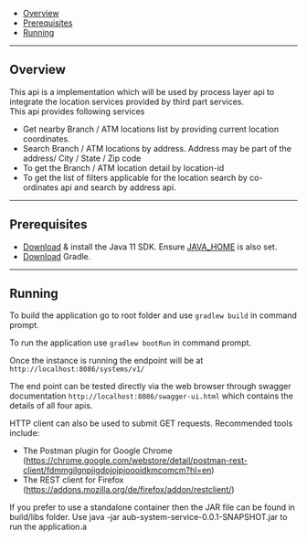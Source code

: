 *   [Overview](#overview)
*   [Prerequisites](#prerequisites)
*   [Running](#running)

----
## Overview
This api is a implementation which will be used by process layer api to integrate the location services provided by third part services.  
This api provides following services
* Get nearby Branch / ATM locations list by providing current location coordinates.
* Search Branch / ATM locations by address. Address may be part of the address/ City / State / Zip code
* To get the Branch / ATM location detail by location-id
* To get the list of filters applicable for the location search by co-ordinates api and search by address api.

----
## Prerequisites

* [Download](https://www.oracle.com/technetwork/java/javase/downloads/jdk11-downloads-5066655.html) & install the Java 11 SDK. Ensure [JAVA_HOME](http://docs.oracle.com/cd/E19182-01/820-7851/inst_cli_jdk_javahome_t/index.html) is also set.
* [Download](https://gradle.org/install/) Gradle.

----
## Running

To build the application go to root folder and use `gradlew build` in command prompt.

To run the application use `gradlew bootRun` in command prompt.

Once the instance is running the endpoint will be at `http://localhost:8086/systems/v1/`

The end point can be tested directly via the web browser through swagger documentation `http://localhost:8086/swagger-ui.html` which contains the details of all four apis. 

HTTP client can also be used to submit GET requests.
Recommended tools include:
* The Postman plugin for Google Chrome (https://chrome.google.com/webstore/detail/postman-rest-client/fdmmgilgnpjigdojojpjoooidkmcomcm?hl=en)
* The REST client for Firefox (https://addons.mozilla.org/de/firefox/addon/restclient/)

If you prefer to use a standalone container then the JAR file can be found in build/libs folder.
Use java -jar aub-system-service-0.0.1-SNAPSHOT.jar to run the application.a

